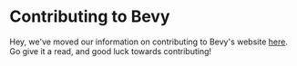 # Contributing to Bevy

Hey, we've moved our information on contributing to Bevy's website [here](https://bevyengine.org/learn/contribute/introduction). Go give it a read, and good luck towards contributing!
